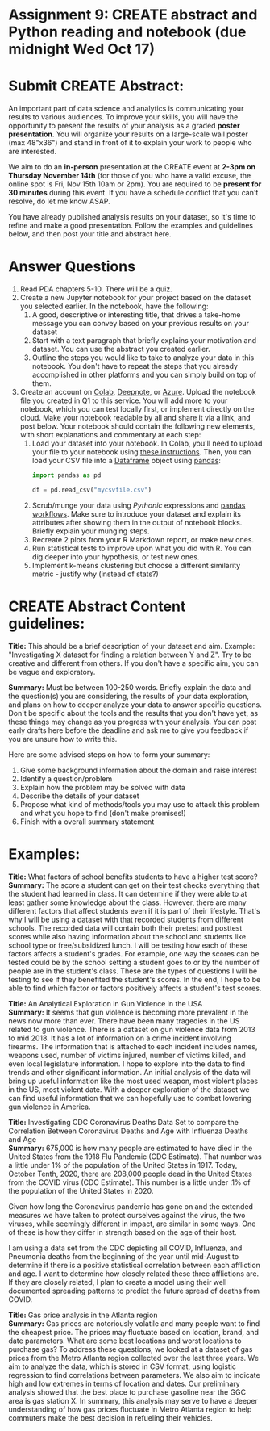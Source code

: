 # Assignment 9: CREATE abstract and Python reading and notebook (due midnight Wed Oct 17)

# Submit CREATE Abstract:

An  important part of data science and analytics is communicating your results to various audiences. To improve your skills, you will have the opportunity to present the results of your analysis as a graded **poster presentation**.  You will organize your results on a large-scale wall poster (max 48"x36") and stand in front of it to explain your work to  people who are interested.

We aim to do an **in-person** presentation at the CREATE event at **2-3pm on** **Thursday November 14th** (for those of you who have a valid excuse, the online spot is Fri, Nov 15th 10am or 2pm). You are required to be **present for 30 minutes** during this event. If you have a schedule conflict that you can't resolve, do let me know ASAP.

You  have already published analysis results on your dataset, so it's time to refine and make a good presentation. Follow the examples and guidelines below, and then post your title and abstract here.

# Answer Questions

1. Read PDA chapters 5-10. There will be a quiz.
1. Create a new Jupyter notebook for your project based on the dataset you selected earlier. In the notebook, have the following:
   1. A   good, descriptive or interesting title, that drives a take-home  message  you can convey based on your previous results on your dataset
   2. Start with a text paragraph that briefly explains your motivation and dataset. You can use the abstract you created earlier.
   3. Outline the steps you would like to take to analyze your data in this notebook. You don't have to repeat the steps that you already accomplished in other platforms and you can simply build on top of them.
2. Create an account on [Colab](https://colab.research.google.com/notebooks/intro.ipynb), [Deepnote](https://deepnote.com/), or [Azure](https://visualstudio.microsoft.com/vs/features/notebooks-at-microsoft/).  Upload the notebook file you created in Q1 to this service. You will add more to your notebook, which you can test locally first, or implement directly on the cloud. Make your notebook readable by all and share it via a link, and post below. Your notebook should contain the following new elements, with short explanations and commentary at each step:
   1. Load your dataset into your notebook. In Colab, you'll need to upload your file to your notebook using [these instructions](https://colab.research.google.com/notebooks/io.ipynb). Then, you can load your CSV file into a [Dataframe](https://pandas.pydata.org/docs/getting_started/intro_tutorials/02_read_write.html) object using [pandas](https://pandas.pydata.org/): 
      ```python
      import pandas as pd
      
      df = pd.read_csv("mycsvfile.csv")
      ```
   1. Scrub/munge your data using _Pythonic_ expressions and [pandas workflows](https://pandas.pydata.org/docs/getting_started/intro_tutorials/03_subset_data.html). Make sure to introduce your dataset and explain its attributes after showing them in the output of notebook blocks. Briefly explain your munging steps.
   1. Recreate 2 plots from your R Markdown report, or make new ones.
   1. Run statistical tests to improve upon what you did with R. You can dig deeper into your hypothesis, or test new ones.
   1. Implement k-means clustering but choose a different similarity metric - justify why (instead of stats?)

# CREATE Abstract Content guidelines:

**Title:**  This should be a brief description of your dataset and aim. Example:  "Investigating X dataset for finding a relation between Y and Z". Try to  be creative and different from others. If you don't have a specific  aim, you can be vague and exploratory.

**Summary:**  Must be between 100-250 words. Briefly explain the data and the question(s) you are considering, the results of your data exploration,  and plans on how to deeper analyze your data to answer specific  questions. Don't be specific about the tools and the results that you  don't have yet, as these things may change as you progress with your analysis. You can post early drafts here before the deadline and ask me to give you feedback if you are unsure how to write this.

Here are some advised steps on how to form your summary:

1. Give some background information about the domain and raise interest
2. Identify a question/problem
3. Explain how the problem may be solved with data
4. Describe the details of your dataset
5. Propose what kind of methods/tools you may use to attack this problem and what you hope to find (don't make promises!)
6. Finish with a overall summary statement

# Examples:

**Title:** What factors of school benefits students to have a higher test score?  
**Summary:**  The score a student can get on their test checks everything that the  student had learned in class. It can determine if they were able to at  least gather some knowledge about the class. However, there are many  different factors that affect students even if it is part of their  lifestyle. That's why I will be using a dataset with that recorded  students from different schools. The recorded data will contain both  their pretest and posttest scores while also having information about  the school and students like school type or free/subsidized lunch. I  will be testing how each of these factors affects a student's grades.  For example, one way the scores can be tested could be by the school  setting a student goes to or by the number of people are in the  student's class. These are the types of questions I will be testing to  see if they benefited the student's scores. In the end, I hope to be  able to find which factor or factors positively affects a student's test  scores.

**Title:** An Analytical Exploration in Gun Violence in the USA  
**Summary:**  It seems that gun violence is becoming more prevalent in the news now  more than ever. There have been many tragedies in the US related to gun  violence. There is a dataset on gun violence data from 2013 to mid 2018.  It has a lot of information on a crime incident involving firearms. The  information that is attached to each incident includes names, weapons  used, number of victims injured, number of victims killed, and even  local legislature information. I hope to explore into the data to find  trends and other significant information. An initial analysis of the  data will bring up useful information like the most used weapon, most  violent places in the US, most violent date. With a deeper exploration  of the dataset we can find useful information that we can hopefully use  to combat lowering gun violence in America.

**Title:** Investigating CDC Coronavirus Deaths Data Set to compare the Correlation Between Coronavirus Deaths and Age with Influenza Deaths and Age  
**Summary:** 675,000 is how many people are estimated to have died in the United States from the 1918 Flu Pandemic (CDC Estimate). That number was a little under 1% of the population of the United States in 1917. Today, October Tenth, 2020, there are 208,000 people dead in the United States from the COVID virus (CDC Estimate). This number is a little under .1% of the population of the United States in 2020.

Given how long the Coronavirus pandemic has gone on and the extended measures we have taken to protect ourselves against the virus, the two viruses, while seemingly different in impact, are similar in some ways. One of these is how they differ in strength based on the age of their host.

I am using a data set from the CDC depicting all COVID, Influenza, and Pneumonia deaths from the beginning of the year until mid-August to determine if there is a positive statistical correlation between each affliction and age. I want to determine how closely related these three afflictions are. If they are closely related, I plan to create a model using their well documented spreading patterns to predict the future spread of deaths from COVID.

**Title:** Gas price analysis in the Atlanta region  
**Summary:**  Gas prices are notoriously volatile and many people want to find the cheapest price. The prices may fluctuate based on location, brand, and  date parameters. What are some best locations and worst locations to  purchase gas? To address these questions, we looked at a dataset of gas  prices from the Metro Atlanta region collected over the last three  years. We aim to analyze the data, which is stored in CSV format, using  logistic regression to find correlations between parameters. We also aim  to indicate high and low extremes in terms of location and dates. Our  preliminary analysis showed that the best place to purchase gasoline  near the GGC area is gas station X. In summary, this analysis may serve  to have a deeper understanding of how gas prices fluctuate in Metro  Atlanta region to help commuters make the best decision in refueling  their vehicles.
